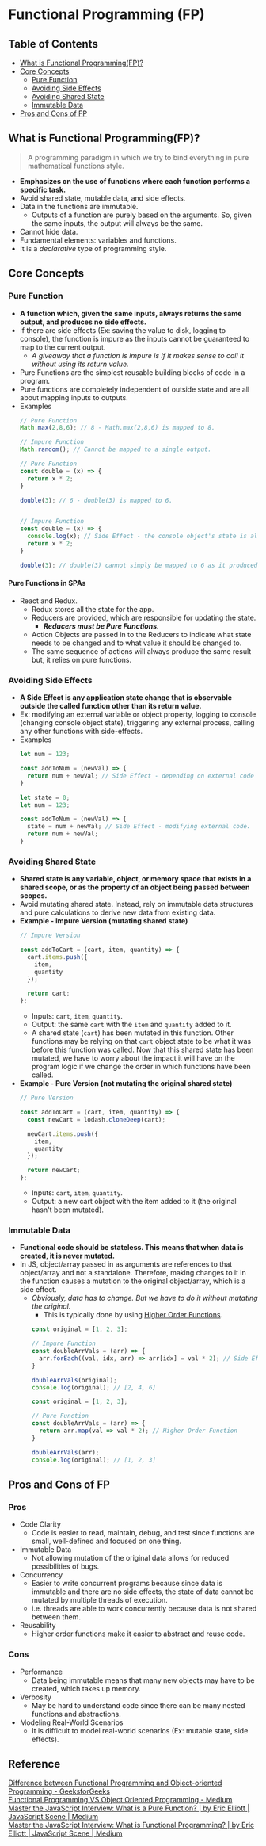 # Functional Programming (FP)

## Table of Contents
- [What is Functional Programming(FP)?](#what-is-functional-programmingfp)
- [Core Concepts](#core-concepts)
  - [Pure Function](#pure-function)
  - [Avoiding Side Effects](#avoiding-side-effects)
  - [Avoiding Shared State](#avoiding-shared-state)
  - [Immutable Data](#immutable-data)
- [Pros and Cons of FP](#pros-and-cons-of-fp)

## What is Functional Programming(FP)?
> A programming paradigm in which we try to bind everything in pure mathematical functions style.
- **Emphasizes on the use of functions where each function performs a specific task.**
- Avoid shared state, mutable data, and side effects.
- Data in the functions are immutable.
  - Outputs of a function are purely based on the arguments. So, given the same inputs, the output will always be the same.
- Cannot hide data.
- Fundamental elements: variables and functions.
- It is a *declarative* type of programming style.

## Core Concepts
### Pure Function
- **A function which, given the same inputs, always returns the same output, and produces no side effects.**
- If there are side effects (Ex: saving the value to disk, logging to console), the function is impure as the inputs cannot be guaranteed to map to the current output.
  - *A giveaway that a function is impure is if it makes sense to call it without using its return value.*
- Pure Functions are the simplest reusable building blocks of code in a program.
- Pure functions are completely independent of outside state and are all about mapping inputs to outputs.
- Examples
  ```js
  // Pure Function
  Math.max(2,8,6); // 8 - Math.max(2,8,6) is mapped to 8.

  // Impure Function
  Math.random(); // Cannot be mapped to a single output.
  ```
  ```js
  // Pure Function
  const double = (x) => {
    return x * 2;
  }

  double(3); // 6 - double(3) is mapped to 6.


  // Impure Function
  const double = (x) => {
    console.log(x); // Side Effect - the console object's state is altered.
    return x * 2;
  }

  double(3); // double(3) cannot simply be mapped to 6 as it produced a side effect.
  ```
#### Pure Functions in SPAs
- React and Redux.
  - Redux stores all the state for the app.
  - Reducers are provided, which are responsible for updating the state.
    - ***Reducers must be Pure Functions.***
  - Action Objects are passed in to the Reducers to indicate what state needs to be changed and to what value it should be changed to.
  - The same sequence of actions will always produce the same result but, it relies on pure functions.
### Avoiding Side Effects
- **A Side Effect is any application state change that is observable outside the called function other than its return value.**
- Ex: modifying an external variable or object property, logging to console (changing console object state), triggering any external process, calling any other functions with side-effects.
- Examples
  ```js
  let num = 123;

  const addToNum = (newVal) => {
    return num + newVal; // Side Effect - depending on external code (num).
  }
  ```
  ```js
  let state = 0;
  let num = 123;

  const addToNum = (newVal) => {
    state = num + newVal; // Side Effect - modifying external code.
    return num + newVal;
  }
  ```
### Avoiding Shared State
- **Shared state is any variable, object, or memory space that exists in a shared scope, or as the property of an object being passed between scopes.**
- Avoid mutating shared state. Instead, rely on immutable data structures and pure calculations to derive new data from existing data.
- **Example - Impure Version (mutating shared state)**
  ```js
  // Impure Version

  const addToCart = (cart, item, quantity) => {
    cart.items.push({
      item,
      quantity
    });

    return cart;
  };
  ```
    - Inputs: `cart`, `item`, `quantity`.
    - Output: the same `cart` with the `item` and `quantity` added to it.
    - A shared state (`cart`) has been mutated in this function. Other functions may be relying on that `cart` object state to be what it was before this function was called. Now that this shared state has been mutated, we have to worry about the impact it will have on the program logic if we change the order in which functions have been called.
- **Example - Pure Version (not mutating the original shared state)**
  ```js
  // Pure Version

  const addToCart = (cart, item, quantity) => {
    const newCart = lodash.cloneDeep(cart);

    newCart.items.push({
      item,
      quantity
    });

    return newCart;
  };
  ```
    - Inputs: `cart`, `item`, `quantity`.
    - Output: a new cart object with the item added to it (the original hasn't been mutated).
### Immutable Data
- **Functional code should be stateless. This means that when data is created, it is never mutated.**
- In JS, object/array passed in as arguments are references to that object/array and not a standalone. Therefore, making changes to it in the function causes a mutation to the original object/array, which is a side effect.
  - *Obviously, data has to change. But we have to do it without mutating the original.*
    - This is typically done by using [Higher Order Functions](https://github.com/Kakamotobi/Learned/blob/main/JS/Functions.md#higher-order-functions).
    ```js
    const original = [1, 2, 3];

    // Impure Function
    const doubleArrVals = (arr) => {
      arr.forEach((val, idx, arr) => arr[idx] = val * 2); // Side Effect - mutating original array
    }

    doubleArrVals(original);
    console.log(original); // [2, 4, 6]
    ```
    ```js
    const original = [1, 2, 3];
    
    // Pure Function
    const doubleArrVals = (arr) => {
      return arr.map(val => val * 2); // Higher Order Function
    }

    doubleArrVals(arr);
    console.log(original); // [1, 2, 3]
    ```

## Pros and Cons of FP
### Pros
- Code Clarity
  - Code is easier to read, maintain, debug, and test since functions are small, well-defined and focused on one thing.
- Immutable Data
  - Not allowing mutation of the original data allows for reduced possibilities of bugs.
- Concurrency
  - Easier to write concurrent programs because since data is immutable and there are no side effects, the state of data cannot be mutated by multiple threads of execution.
  - i.e. threads are able to work concurrently because data is not shared between them.
- Reusability
  - Higher order functions make it easier to abstract and reuse code.
### Cons
- Performance
  - Data being immutable means that many new objects may have to be created, which takes up memory.
- Verbosity
  - May be hard to understand code since there can be many nested functions and abstractions.
- Modeling Real-World Scenarios
  - It is difficult to model real-world scenarios (Ex: mutable state, side effects).

## Reference
[Difference between Functional Programming and Object-oriented Programming - GeeksforGeeks](https://www.geeksforgeeks.org/difference-between-functional-programming-and-object-oriented-programming/)  
[Functional Programming VS Object Oriented Programming - Medium](https://medium.com/@shaistha24/functional-programming-vs-object-oriented-programming-oop-which-is-better-82172e53a526)  
[Master the JavaScript Interview: What is a Pure Function? | by Eric Elliott | JavaScript Scene | Medium](https://medium.com/javascript-scene/master-the-javascript-interview-what-is-a-pure-function-d1c076bec976)  
[Master the JavaScript Interview: What is Functional Programming? | by Eric Elliott | JavaScript Scene | Medium](https://medium.com/javascript-scene/master-the-javascript-interview-what-is-functional-programming-7f218c68b3a0)  
